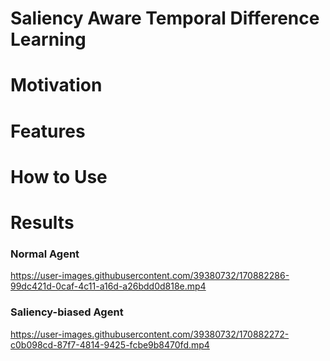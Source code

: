 # Saliency Aware Temporal Difference Learning

# Motivation

# Features

# How to Use

# Results

### Normal Agent
https://user-images.githubusercontent.com/39380732/170882286-99dc421d-0caf-4c11-a16d-a26bdd0d818e.mp4

### Saliency-biased Agent
https://user-images.githubusercontent.com/39380732/170882272-c0b098cd-87f7-4814-9425-fcbe9b8470fd.mp4







